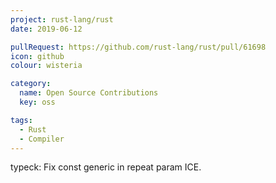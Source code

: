 ```yaml
---
project: rust-lang/rust
date: 2019-06-12

pullRequest: https://github.com/rust-lang/rust/pull/61698
icon: github
colour: wisteria

category:
  name: Open Source Contributions
  key: oss

tags:
  - Rust
  - Compiler
---
```

typeck: Fix const generic in repeat param ICE.
